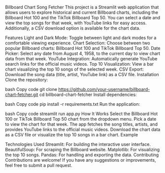 Billboard Chart Song Fetcher
This project is a Streamlit web application that allows users to explore historical and current Billboard charts, including the Billboard Hot 100 and the TikTok Billboard Top 50. You can select a date and view the top songs for that week, with YouTube links for easy access. Additionally, a CSV download option is available for the chart data.

Features
Light and Dark Mode: Toggle between light and dark modes for a comfortable viewing experience.
Chart Selection: Choose between two popular Billboard charts: Billboard Hot 100 and TikTok Billboard Top 50.
Date Picker: Select any date from August 4, 1958, to the current day to view chart data from that week.
YouTube Integration: Automatically generate YouTube search links for the official music videos.
Top 10 Visualization: View a bar chart visualizing the top 10 songs of the selected week.
CSV Export: Download the song data (title, artist, YouTube link) as a CSV file.
Installation
Clone the repository:

bash
Copy code
git clone https://github.com/your-username/billboard-chart-fetcher.git
cd billboard-chart-fetcher
Install dependencies:

bash
Copy code
pip install -r requirements.txt
Run the application:

bash
Copy code
streamlit run app.py
How It Works
Select the Billboard Hot 100 or TikTok Billboard Top 50 chart from the dropdown menu.
Pick a date to view the chart for that week.
The app fetches the song titles, artists, and provides YouTube links to the official music videos.
Download the chart data as a CSV file or visualize the top 10 songs in a bar chart.
Example

Technologies Used
Streamlit: For building the interactive user interface.
BeautifulSoup: For scraping the Billboard website.
Matplotlib: For visualizing the top 10 songs.
Pandas: For handling and exporting the data.
Contributing
Contributions are welcome! If you have any suggestions or improvements, feel free to submit a pull request.
